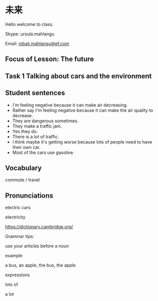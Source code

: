 # 未来

Hello welcome to class.

Skype: ursula.mahlangu

Email: mbali.mahlangu@ef.com

## Focus of Lesson: The future

## Task 1 Talking about cars and the environment

## Student sentences

- I'm feeling negative because it can make air decreasing.
- Rather say I'm feeling negative because it can make the air quality to decrease.
- They are dangerous sometimes.
- They make a traffic jam.
- Yes they do.
- There is a lot of traffic.
- I think maybe it's getting worse because lots of people need to have their own car.
- Most of the cars use gasoline.

## Vocabulary

commute / travel

## Pronunciations

electric cars

electricity

https://dictionary.cambridge.org/

Grammar tips:

use your articles before a noun

example

a bus, an apple, the bus, the apple

expressions

lots of

a lot
